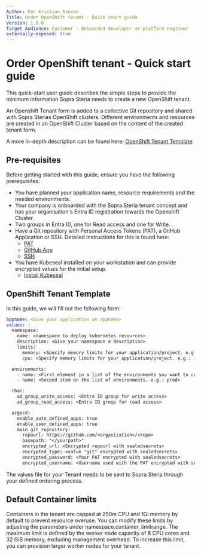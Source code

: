 ```yaml
---
Author: Per Kristian Svevad
Title: Order OpenShift tenant - Quick start guide
Version: 1.0.0
Target Audience: Customer - Onboarded developer or platform engineer
externally-exposed: true
--- 
```




# Order OpenShift tenant - Quick start guide

This quick-start user guide describes the simple steps to provide the minimum information Sopra Steria needs to create a new OpenShift tenant. 

An Openshift Tenant form is added to a collective Git repository and shared with Sopra Sterias OpenShift clusters. Different environments and resources are created in an OpenShift Cluster based on the content of the created tenant form.

A more in-depth description can be found here: [OpenShift Tenant Template](OpenShift-tenant-template.md)

## Pre-requisites
Before getting started with this guide, ensure you have the following prerequisites:

- You have planned your application name, resource requirements and the needed environments. 
- Your company is onboarded with the Sopra Steria tenant concept and has your organisation's Entra ID registration towards the Openshift Cluster. 
- Two groups in Entra ID, one for Read access and one for Write. 
- Have a Git repository with Personal Access Tokens (PAT), a GitHub Application or SSH. Detailed instructions for this is found here:
    - [PAT](../OpenShift%20Tenants/Tenant%20features/GitOps/Authentication%20Methods%20for%20ArgoCD/authenticate-with-personal-access-token.md)
    - [GitHub App](../OpenShift%20Tenants/Tenant%20features/GitOps/Authentication%20Methods%20for%20ArgoCD/authenticate-with-github-app.md)
    - [SSH](../OpenShift%20Tenants/Tenant%20features/GitOps/Authentication%20Methods%20for%20ArgoCD/authenticate-with-ssh.md)
- You have Kubeseal installed on your workstation and can provide encrypted values for the initial setup.
    - [Install Kubeseal](../Tools/install-kubeseal.md)

## OpenShift Tenant Template

In this guide, we will fill out the following form:
```yaml
appname: <Give your application an appname>
values: |
  namespace:
    name: <namespace to deploy kubernetes resources>
    description: <Give your namespace a description>
    limits:
      memory: <Specify memory limits for your application/project. e.g.: 2Gi>
      cpu: <Specify memory limits for your application/project. e.g.: 1>

  environments:
    - name: <First element in a list of the environments you want to create. e.g.: test>
    - name: <Second item on the list of environments. e.g.: prod>

  rbac:
    ad_group_write_access: <Entra ID group for write access>
    ad_group_read_access: <Entra ID group for read access>

  argocd: 
    enable_auto_defined_apps: true
    enable_user_defined_apps: true
    main_git_repository:
      repourl: https://github.com/<organization>/<repo>
      basepath: "</yourpath>"
      encrypted_url: <Encrypted repourl with sealedsecrets>
      encrypted_type: <value "git" encrypted with sealedsecrets>
      encrypted_password: <Your PAT encrypted with sealedsecrets>
      encrypted_username: <Username used with the PAT encrypted with sealedsecrets>
```

The values file for your Tenant needs to be sent to Sopra Steria through your defined ordering process.

## Default Container limits
Containers in the tenant are capped at 250m CPU and 1Gi memory by default to prevent resource overuse. You can modify these limits by adjusting the parameters under namespace.container_limitrange. The maximum limit is defined by the worker node capacity of 8 CPU cores and 32 GiB memory, excluding management overhead. To increase this limit, you can provision larger worker nodes for your tenant.